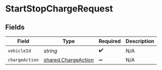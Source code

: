 # StartStopChargeRequest


## Fields

| Field                                                      | Type                                                       | Required                                                   | Description                                                |
| ---------------------------------------------------------- | ---------------------------------------------------------- | ---------------------------------------------------------- | ---------------------------------------------------------- |
| `vehicleId`                                                | *string*                                                   | :heavy_check_mark:                                         | N/A                                                        |
| `chargeAction`                                             | [shared.ChargeAction](../../models/shared/chargeaction.md) | :heavy_minus_sign:                                         | N/A                                                        |